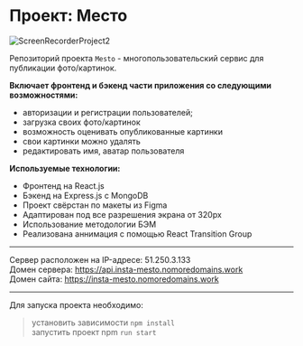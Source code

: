  # Проект: Место   
![ScreenRecorderProject2](https://user-images.githubusercontent.com/86429443/168247859-ee952858-2ee7-4b8c-b863-d1b3b1ae1fad.gif)   

Репозиторий проекта `Mesto` - многопользовательский сервис для публикации фото/картинок.

**Включает фронтенд и бэкенд части приложения со следующими возможностями:**   
- авторизации и регистрации пользователей;
- загрузка своих фото/картинок
- возможность оценивать опубликованные картинки
- свои картинки можно удалять
- редактировать имя, аватар пользователя

**Используемые технологии:**   
- Фронтенд на React.js
- Бэкенд на Express.js c MongoDB
- Проект свёрстан по макеты из Figma
- Адаптирован под все разрешения экрана от 320px
- Использование методологии БЭМ
- Реализована аннимация с помощью React Transition Group
***
Сервер расположен на IP-адресе: 51.250.3.133   
Домен сервера: https://api.insta-mesto.nomoredomains.work   
Домен сайта: https://insta-mesto.nomoredomains.work
***
Для запуска проекта необходимо:

>установить зависимости `npm install`   
>запустить проект npm `run start`

